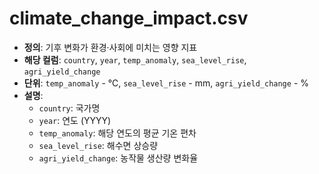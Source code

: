 # climate_change_impact.csv

- **정의**: 기후 변화가 환경·사회에 미치는 영향 지표  
- **해당 컬럼**: `country`, `year`, `temp_anomaly`, `sea_level_rise`, `agri_yield_change`  
- **단위**: `temp_anomaly` - ℃, `sea_level_rise` - mm, `agri_yield_change` - %  
- **설명**:  
  - `country`: 국가명  
  - `year`: 연도 (YYYY)  
  - `temp_anomaly`: 해당 연도의 평균 기온 편차  
  - `sea_level_rise`: 해수면 상승량  
  - `agri_yield_change`: 농작물 생산량 변화율  
